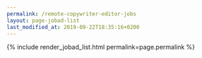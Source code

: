 ```yaml
---
permalink: /remote-copywriter-editor-jobs
layout: page-jobad-list
last_modified_at: 2019-09-22T18:35:16+0200
---
```

{% include render_jobad_list.html permalink=page.permalink %}
